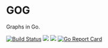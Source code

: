 # GOG
Graphs in Go.

[![Build Status](https://travis-ci.com/x1n13y84issmd42/gog.svg?branch=master)](https://travis-ci.com/x1n13y84issmd42/gog)
<a href="https://codeclimate.com/github/x1n13y84issmd42/gog/maintainability"><img src="https://api.codeclimate.com/v1/badges/556a9c105142b51cafe8/maintainability" /></a>
<a href="https://codeclimate.com/github/x1n13y84issmd42/gog/test_coverage"><img src="https://api.codeclimate.com/v1/badges/556a9c105142b51cafe8/test_coverage" /></a>
[![Go Report Card](https://goreportcard.com/badge/github.com/x1n13y84issmd42/gog)](https://goreportcard.com/report/github.com/x1n13y84issmd42/gog)